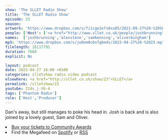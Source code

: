 ```yaml
---
show: 'The SLLET Radio Show'
title: 'The SLLET Radio Show'
episode: 23
season: 
artwork: 'https://www.dropbox.com/s/fi1cge2efs8xx05/2021-09-27%20-%20SLLET%20radio%20square.png?raw=1'
people: ['Host': ['<a href="http://www.sllet.co.uk/people/joshbrunning">Josh Brunning</a>'], 'Guests':['<a href="http://www.sllet.co.uk/people/alexstone">Alex Stone</a>','<a href="http://www.sllet.co.uk/people/samkenning">Sam Kenning</a>','<a href="http://www.sllet.co.uk/people/oliverbingham">Oliver Bingham</a>','<a href="http://www.sllet.co.uk/people/danjellicoe">Dan Jellicoe</a>']]
names:  ['joshbrunning','alexstone','samkenning','oliverbingham']
mp3: 'https://www.dropbox.com/s/jw9om0cbn7gbm4s/2022-04-27%20-%2023.mp3?raw=1'
filelength: 18117791
duration: 7660 
explicit: No

layout: podcast
date: 2022-04-27 16:00 +0100
categories: slletshow radio video podcast
elsewhere: <a href="http://sllet.co.uk/show/23">SLLET</a>
permalink: /slletshow/23
youtube: 21ds_j-V6-4
tags: ['Phantom Radio']
role: ['Host','Producer']
---
```


Dan's away, but still manages to poke his head in. Josh is back and  is also joined by a lovely guest, Sam and Oliver. 

<li><a href="https://www.derbyunion.co.uk/ents/event/3297/">Buy your tickets to Community Awards</a></li>
<li>Find the Megafeed on <a href="https://open.spotify.com/show/1WGc6YCF3UfAL7E62gHLAS?si=eff5901deb8d498e">Spotify</a> or <a href="https://anchor.fm/s/849e58ac/podcast/rss">RSS</a></li>
